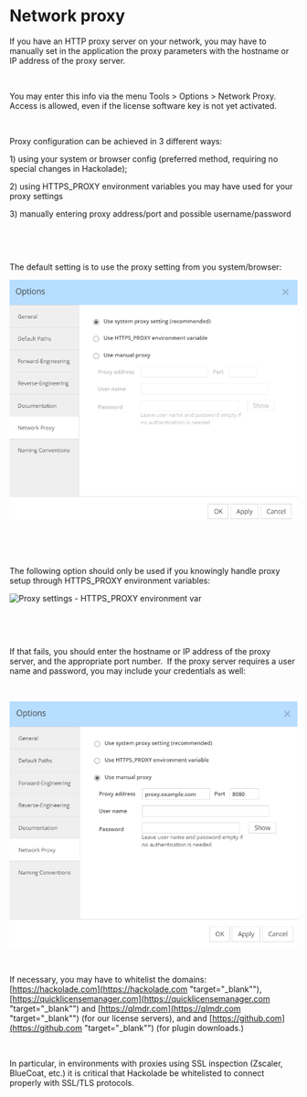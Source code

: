 # Network proxy

If you have an HTTP proxy server on your network, you may have to manually set in the application the proxy parameters with the hostname or IP address of the proxy server.

&nbsp;

You may enter this info via the menu Tools \> Options \> Network Proxy.&nbsp; Access is allowed, even if the license software key is not yet activated.

&nbsp;

Proxy configuration can be achieved in 3 different ways:

&#49;) using your system or browser config (preferred method, requiring no special changes in Hackolade);

&#50;) using HTTPS\_PROXY environment variables you may have used for your proxy settings

&#51;) manually entering proxy address/port and possible username/password

&nbsp;

&nbsp;

The default setting is to use the proxy setting from you system/browser:

![Proxy settings - automatic](<lib/Proxy%20settings%20-%20automatic.png>)

&nbsp;

&nbsp;

The following option should only be used if you knowingly handle proxy setup through HTTPS\_PROXY environment variables:

![Proxy settings - HTTPS\_PROXY environment var](<lib/Proxy%20settings%20-%20HTTPS\_PROXY%20environment%20var.png>)

&nbsp;

&nbsp;

If that fails, you should enter the hostname or IP address of the proxy server, and the appropriate port number.&nbsp; If the proxy server requires a user name and password, you may include your credentials as well:

&nbsp;

![Proxy settings -- manual](<lib/Proxy%20settings%20--%20manual.png>)

&nbsp;

If necessary, you may have to whitelist the domains: [https://hackolade.com](<https://hackolade.com> "target=\"\_blank\""), [https://quicklicensemanager.com](<https://quicklicensemanager.com> "target=\"\_blank\"") and [https://qlmdr.com](<https://qlmdr.com> "target=\"\_blank\"") (for our license servers), and and [https://github.com](<https://github.com> "target=\"\_blank\"") (for plugin downloads.)

&nbsp;

In particular, in environments with proxies using SSL inspection (Zscaler, BlueCoat, etc.) it is critical that Hackolade be whitelisted to connect properly with SSL/TLS protocols.

